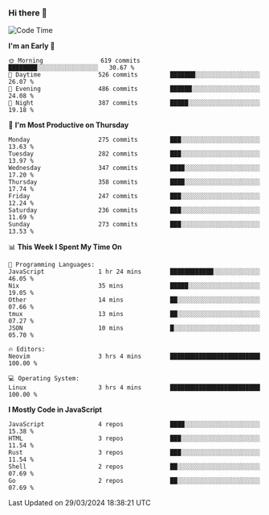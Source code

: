 ### Hi there 👋
<!--START_SECTION:waka-->
![Code Time](http://img.shields.io/badge/Code%20Time-299%20hrs%2036%20mins-blue)

**I'm an Early 🐤** 

```text
🌞 Morning                619 commits         ████████░░░░░░░░░░░░░░░░░   30.67 % 
🌆 Daytime                526 commits         ███████░░░░░░░░░░░░░░░░░░   26.07 % 
🌃 Evening                486 commits         ██████░░░░░░░░░░░░░░░░░░░   24.08 % 
🌙 Night                  387 commits         █████░░░░░░░░░░░░░░░░░░░░   19.18 % 
```
📅 **I'm Most Productive on Thursday** 

```text
Monday                   275 commits         ███░░░░░░░░░░░░░░░░░░░░░░   13.63 % 
Tuesday                  282 commits         ███░░░░░░░░░░░░░░░░░░░░░░   13.97 % 
Wednesday                347 commits         ████░░░░░░░░░░░░░░░░░░░░░   17.20 % 
Thursday                 358 commits         ████░░░░░░░░░░░░░░░░░░░░░   17.74 % 
Friday                   247 commits         ███░░░░░░░░░░░░░░░░░░░░░░   12.24 % 
Saturday                 236 commits         ███░░░░░░░░░░░░░░░░░░░░░░   11.69 % 
Sunday                   273 commits         ███░░░░░░░░░░░░░░░░░░░░░░   13.53 % 
```


📊 **This Week I Spent My Time On** 

```text
💬 Programming Languages: 
JavaScript               1 hr 24 mins        ████████████░░░░░░░░░░░░░   46.05 % 
Nix                      35 mins             █████░░░░░░░░░░░░░░░░░░░░   19.05 % 
Other                    14 mins             ██░░░░░░░░░░░░░░░░░░░░░░░   07.66 % 
tmux                     13 mins             ██░░░░░░░░░░░░░░░░░░░░░░░   07.27 % 
JSON                     10 mins             █░░░░░░░░░░░░░░░░░░░░░░░░   05.70 % 

🔥 Editors: 
Neovim                   3 hrs 4 mins        █████████████████████████   100.00 % 

💻 Operating System: 
Linux                    3 hrs 4 mins        █████████████████████████   100.00 % 
```

**I Mostly Code in JavaScript** 

```text
JavaScript               4 repos             ████░░░░░░░░░░░░░░░░░░░░░   15.38 % 
HTML                     3 repos             ███░░░░░░░░░░░░░░░░░░░░░░   11.54 % 
Rust                     3 repos             ███░░░░░░░░░░░░░░░░░░░░░░   11.54 % 
Shell                    2 repos             ██░░░░░░░░░░░░░░░░░░░░░░░   07.69 % 
Go                       2 repos             ██░░░░░░░░░░░░░░░░░░░░░░░   07.69 % 
```




 Last Updated on 29/03/2024 18:38:21 UTC
<!--END_SECTION:waka-->

<!--
**YoganshSharma/YoganshSharma** is a ✨ _special_ ✨ repository because its `README.md` (this file) appears on your GitHub profile.

Here are some ideas to get you started:

- 🔭 I’m currently working on ...
- 🌱 I’m currently learning ...
- 👯 I’m looking to collaborate on ...
- 🤔 I’m looking for help with ...
- 💬 Ask me about ...
- 📫 How to reach me: ...
- 😄 Pronouns: ...
- ⚡ Fun fact: ...
-->
